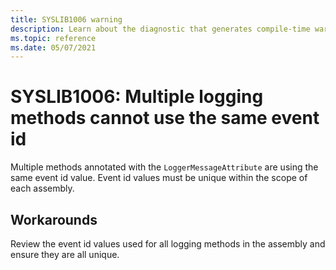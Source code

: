```yaml
---
title: SYSLIB1006 warning
description: Learn about the diagnostic that generates compile-time warning SYSLIB1006.
ms.topic: reference
ms.date: 05/07/2021
---
```

# SYSLIB1006: Multiple logging methods cannot use the same event id

Multiple methods annotated with the `LoggerMessageAttribute` are using the same event id value. Event id values must be unique within the scope of each assembly.

## Workarounds

Review the event id values used for all logging methods in the assembly and ensure they are all unique.